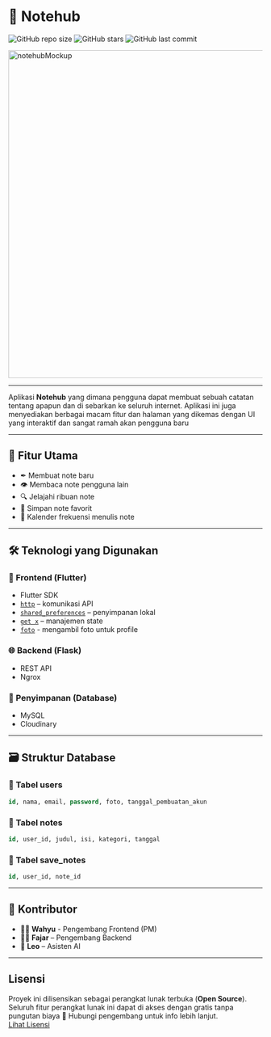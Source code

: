 # 📓 Notehub

![GitHub repo size](https://img.shields.io/github/repo-size/FajarFarel/notehub)
![GitHub stars](https://img.shields.io/github/stars/FajarFarel/notehub?style=social)
![GitHub last commit](https://img.shields.io/github/last-commit/FajarFarel/notehub)

<img width="1240" height="649" alt="notehubMockup" src="https://github.com/user-attachments/assets/a7c0a723-018a-4e85-b43c-855d9a6aeade" />

---

Aplikasi **Notehub** yang dimana pengguna dapat membuat sebuah catatan tentang apapun dan di sebarkan ke seluruh internet. Aplikasi ini juga menyediakan berbagai macam fitur dan halaman yang dikemas dengan UI yang interaktif dan sangat ramah akan pengguna baru

---

## 🧩 Fitur Utama

- ✒ Membuat note baru
- 👁 Membaca note pengguna lain
- 🔍 Jelajahi ribuan note 
- 🔖 Simpan note favorit
- 📆 Kalender frekuensi menulis note

---

## 🛠️ Teknologi yang Digunakan

### 📱 Frontend (Flutter)

- Flutter SDK
- [`http`](https://pub.dev/packages/http) – komunikasi API
- [`shared_preferences`](https://pub.dev/packages/shared_preferences) – penyimpanan lokal
- [`get x`](https://pub.dev/packages/get) – manajemen state
- [`foto`](https://pub.dev/packages/image_picker) - mengambil foto untuk profile

### 🌐 Backend (Flask)

- REST API
- Ngrox

### 📂 Penyimpanan (Database)

- MySQL
- Cloudinary

---

## 🗃️ Struktur Database

### 📘 Tabel users
```sql
id, nama, email, password, foto, tanggal_pembuatan_akun
```

### 📗 Tabel notes
```sql
id, user_id, judul, isi, kategori, tanggal
```

### 📕 Tabel save_notes
```sql
id, user_id, note_id
```

---

## 👥 Kontributor

- 👨‍💻 **Wahyu** - Pengembang Frontend (PM)
- 👨‍💻 **Fajar** – Pengembang Backend  
- 🤖 **Leo** – Asisten AI  

---

## Lisensi

Proyek ini dilisensikan sebagai perangkat lunak terbuka (**Open Source**).  
Seluruh fitur perangkat lunak ini dapat di akses dengan gratis tanpa pungutan biaya 
📩 Hubungi pengembang untuk info lebih lanjut.  
[Lihat Lisensi](License)
